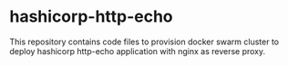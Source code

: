 # hashicorp-http-echo
This repository contains code files to provision docker swarm cluster to deploy hashicorp http-echo application with nginx as reverse proxy.
